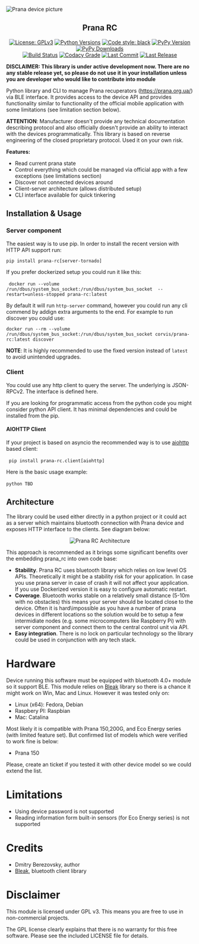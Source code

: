 ![Prana device picture](https://github.com/corvis/prana_rc/blob/development/media/cover-picture.jpg?raw=true "Prana device picture")

<h2 align="center">Prana RC </h2>

<p align="center">
  <a href="https://pypi.org/project/prana-rc/"><img src="https://img.shields.io/pypi/l/prana-rc?style=for-the-badge" title="License: GPLv3"/></a> 
  <a href="https://pypi.org/project/prana-rc/"><img src="https://img.shields.io/pypi/pyversions/prana-rc?style=for-the-badge" title="Python Versions"/></a> 
  <a href="https://github.com/psf/black/"><img src="https://img.shields.io/badge/Code%20Style-black-black?style=for-the-badge" title="Code style: black"/></a> 
  <a href="https://pypi.org/project/prana-rc/"><img src="https://img.shields.io/pypi/v/prana-rc?style=for-the-badge" title="PyPy Version"/></a> 
  <a href="https://pypi.org/project/prana-rc/"><img src="https://img.shields.io/pypi/dm/prana_rc?style=for-the-badge" title="PyPy Downloads"/></a> 
  <br>
  <a href="https://github.com/corvis/prana_rc/actions?query=workflow%3A%22Sanity+Check"><img src="https://img.shields.io/github/workflow/status/corvis/prana_rc/Sanity%20Check?style=for-the-badge" title="Build Status"/></a> 
  <a href="https://app.codacy.com/gh/corvis/prana_rc/dashboard"><img src="https://img.shields.io/codacy/grade/7aa38cc5c1b14aa9ab06ee8af45d5cff?style=for-the-badge&_nocahe=1" title="Codacy Grade"/></a> 
  <a href="https://github.com/corvis/prana_rc/"><img src="https://img.shields.io/github/last-commit/corvis/prana_rc?style=for-the-badge" title="Last Commit"/></a> 
  <a href="https://github.com/corvis/prana_rc/releases/"><img src="https://img.shields.io/github/release-date/corvis/prana_rc?style=for-the-badge" title="Last Release"/></a> 
</p>

**DISCLAIMER: This library is under active development now. There are no any stable release yet, so please do not 
use it in your installation unless you are developer who would like to contribute into module**

Python library and CLI to manage Prana recuperators (https://prana.org.ua/) via BLE interface.
It provides access to the device API and provides functionality similar to functionality of the official mobile 
application with some limitations (see limitation section below).

**ATTENTION**: Manufacturer doesn't provide any technical documentation describing protocol and also officially doesn't 
provide an ability to interact with the devices programmatically. This library is based on reverse engineering of the 
closed proprietary protocol. Used it on your own risk.

**Features:**

* Read current prana state
* Control everything which could be managed via official app with a few exceptions (see limitations section)
* Discover not connected devices around
* Client-server architecture (allows distributed setup)
* CLI interface available for quick tinkering

## Installation & Usage

### Server component

The easiest way is to use pip. In order to install the recent version with HTTP API support run:

```
pip install prana-rc[server-tornado]
```

If you prefer dockerized setup you could run it like this:

​```
docker run --volume /run/dbus/system_bus_socket:/run/dbus/system_bus_socket  --restart=unless-stopped prana-rc:latest
​```

By default it will run `http-server` command, however you could run any cli commend by addign extra arguments to the end. For example to run discover you could use:

```
docker run --rm --volume /run/dbus/system_bus_socket:/run/dbus/system_bus_socket corvis/prana-rc:latest discover
```

**NOTE**: It is highly recommended to use the fixed version instead of `latest` to avoid unintended upgrades.

### Client 

You could use any http client to query the server. The underlying is JSON-RPCv2. The interface is defined here. 

If you are looking for programmatic access from the python code you might consider python API client. It has minimal dependencies and could be installed from the pip. 

#### AIOHTTP Client

If your project is based on asyncio the recommended way is to use [aiohttp](https://docs.aiohttp.org/en/stable/) based client:

​```
pip install prana-rc.client[aiohttp]
​```

Here is the basic usage example:

​```python
TBD
​```

## Architecture

The library could be used either directly in a python project or it could act as a server which maintains bluetooth connection with Prana device and exposes HTTP interface to the clients. See diagram below:

<p align="center">
    <img title="Prana RC Architecture" src="https://github.com/corvis/prana_rc/blob/development/media/prana_rc-architecture.png?raw=true" />
</p>

This approach is recommended as it brings some significant benefits over the embedding prana_rc into own code base:

* **Stability**. Prana RC uses bluetooth library which relies on low level OS APIs. Theoretically it might be a stability risk for your application. In case you use prana server in case of crash it will not affect your application. If you use Dockerized version it is easy to configure automatic restart.
* **Coverage**. Bluetooth works stable on a relatively small distance (5-10m with no obstacles) this means your server should be located close to the device. Often it is hard\impossible as you have a number of prana devices in different locations so the solution would be to setup a few intermidiate nodes (e.g. some microcomputers like Raspberry Pi) with server component and connect them to the central control unit via API.
* **Easy integration**. There is no lock on particular technology so the library could be used in conjunction with any tech stack.

# Hardware

Device running this software must be equipped with bluetooth 4.0+ module so it support BLE. 
This module relies on [Bleak](https://github.com/hbldh/bleak) library so there is a chance it might work on 
Win, Mac and Linux. However it was tested only on:

* Linux (x64): Fedora, Debian
* Raspbery PI: Raspbian
* Mac: Catalina 

Most likely it is compatible with Prana 150,200G, and Eco Energy series (with limited feature set). 
But confirmed list of models which were verified to work fine is below:

* Prana 150

Please, create an ticket if you tested it with other device model so we could extend the list.

# Limitations

* Using device password is not supported
* Reading information form built-in sensors (for Eco Energy series) is not supported

# Credits
* Dmitry Berezovsky, author
* [Bleak](https://github.com/hbldh/bleak), bluetooth client library

# Disclaimer
This module is licensed under GPL v3. This means you are free to use in non-commercial projects.

The GPL license clearly explains that there is no warranty for this free software. Please see the included LICENSE file for details.